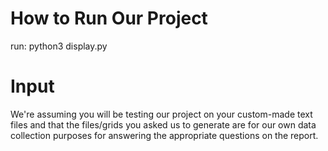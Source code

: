 # How to Run Our Project
run: python3 display.py
# Input
 We're assuming you will be testing our project on your custom-made text files and that the files/grids you asked us to generate are for our own data collection purposes for answering the appropriate questions on the report. 
